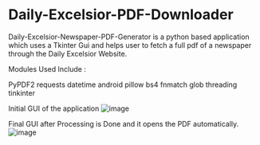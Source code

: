 # Daily-Excelsior-PDF-Downloader
Daily-Excelsior-Newspaper-PDF-Generator is a python based application which uses a Tkinter Gui and helps user to fetch a full pdf of a newspaper through the Daily Excelsior Website.

Modules Used Include :

PyPDF2
requests
datetime
android
pillow
bs4
fnmatch
glob
threading
tinkinter


Initial GUI of the application
![image](https://user-images.githubusercontent.com/52342927/199975345-e8aa7fd4-9152-4da7-9652-935333f8d908.png)

Final GUI after Processing is Done and it opens the PDF automatically.
![image](https://user-images.githubusercontent.com/52342927/199975416-ccfde68a-5a01-45a4-93ee-61d0000501bf.png)
